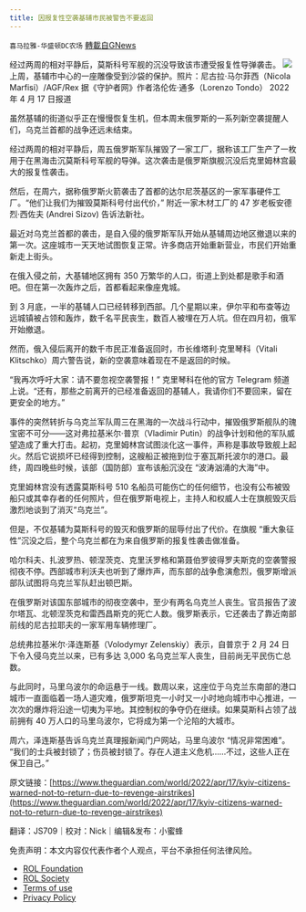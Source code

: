 ```yaml
---
title: 因报复性空袭基辅市民被警告不要返回
---
```

`喜马拉雅-华盛顿DC农场` [轉載自GNews](https://gnews.org/zh-hans/2365181/)

经过两周的相对平静后，莫斯科号军舰的沉没导致该市遭受报复性导弹袭击。
![](https://assets.gnews.org/wp-content/uploads/2022/04/图片1-105.png)上周，基辅市中心的一座雕像受到沙袋的保护。照片：尼古拉·马尔菲西（Nicola Marfisi）/AGF/Rex
据《守护者网》作者洛伦佐·通多（Lorenzo Tondo） 2022 年 4 月 17 日报道

虽然基辅的街道似乎正在慢慢恢复生机，但本周末俄罗斯的一系列新空袭提醒人们，乌克兰首都的战争还远未结束。

经过两周的相对平静后，周五俄罗斯军队摧毁了一家工厂，据称该工厂生产了一枚用于在黑海击沉莫斯科号军舰的导弹。这次袭击是俄罗斯旗舰沉没后克里姆林宫最大的报复性袭击。

然后，在周六，据称俄罗斯火箭袭击了首都的达尔尼茨基区的一家军事硬件工厂。“他们让我们为摧毁莫斯科号付出代价，” 附近一家木材工厂的 47 岁老板安德烈·西佐夫 (Andrei Sizov) 告诉法新社。

最近对乌克兰首都的袭击，是自入侵的俄罗斯军队开始从基辅周边地区撤退以来的第一次。这座城市一天天地试图恢复正常。许多商店开始重新营业，市民们开始重新走上街头。

在俄入侵之前，大基辅地区拥有 350 万繁华的人口，街道上到处都是歌手和酒吧。但在第一次轰炸之后，首都看起来像座鬼城。

到 3 月底，一半的基辅人口已经转移到西部。几个星期以来，伊尔平和布查等边远城镇被占领和轰炸，数千名平民丧生，数百人被埋在万人坑。但在四月初，俄军开始撤退。

然而，俄入侵后离开的数千市民正准备返回时，市长维塔利·克里琴科（Vitali Klitschko）周六警告说，新的空袭意味着现在不是返回的时候。

“我再次呼吁大家：请不要忽视空袭警报！” 克里琴科在他的官方 Telegram 频道上说。“还有，那些之前离开的已经准备返回的基辅人，我请你们不要回来，留在更安全的地方。”

事件的突然转折与乌克兰军队周三在黑海的一次战斗行动中，摧毁俄罗斯舰队的瑰宝密不可分——这对弗拉基米尔·普京（Vladimir Putin）的战争计划和他的军队威望造成了重大打击。起初，克里姆林宫试图淡化这一事件，声称是事故导致舰上起火。然后它说损坏已经得到控制，这艘船正被拖到位于塞瓦斯托波尔的港口。最终，周四晚些时候，该部（国防部）宣布该船沉没在 “波涛汹涌的大海”中。

克里姆林宫没有透露莫斯科号 510 名船员可能伤亡的任何细节，也没有公布被毁船只或其幸存者的任何照片，但在俄罗斯电视上，主持人和权威人士在旗舰毁灭后激烈地谈到了消灭“乌克兰”。

但是，不仅基辅为莫斯科号的毁灭和俄罗斯的屈辱付出了代价。在旗舰 “重大象征性”沉没之后，整个乌克兰都在为来自俄罗斯的报复性袭击做准备。

哈尔科夫、扎波罗热、顿涅茨克、克里沃罗格和第聂伯罗彼得罗夫斯克的空袭警报彻夜不停。西部城市利沃夫也听到了爆炸声，而东部的战争愈演愈烈，俄罗斯增派部队试图将乌克兰军队赶出顿巴斯。

在俄罗斯对该国东部城市的彻夜空袭中，至少有两名乌克兰人丧生。官员报告了波尔塔瓦、北顿涅茨克和雷西昌斯克的死亡人数。俄罗斯表示，它还袭击了靠近南部前线的尼古拉耶夫的一家军用车辆修理厂。

总统弗拉基米尔·泽连斯基（Volodymyr Zelenskiy）表示，自普京于 2 月 24 日下令入侵乌克兰以来，已有多达 3,000 名乌克兰军人丧生，目前尚无平民伤亡总数。

与此同时，马里乌波尔的命运悬于一线。数周以来，这座位于乌克兰东南部的港口城市一直面临着一场人道灾难，俄罗斯坦克一小时又一小时地向城市中心推进，一次次的爆炸将沿途一切夷为平地。其控制权的争夺仍在继续。如果莫斯科占领了战前拥有 40 万人口的马里乌波尔，它将成为第一个沦陷的大城市。

周六，泽连斯基告诉乌克兰真理报新闻门户网站，马里乌波尔 “情况非常困难”。  “我们的士兵被封锁了；伤员被封锁了。存在人道主义危机……不过，这些人正在保卫自己。”

原文链接：[https://www.theguardian.com/world/2022/apr/17/kyiv-citizens-warned-not-to-return-due-to-revenge-airstrikes](https://www.theguardian.com/world/2022/apr/17/kyiv-citizens-warned-not-to-return-due-to-revenge-airstrikes)

翻译：JS709｜校对：Nick｜编辑&发布：小蜜蜂

 

免责声明：本文内容仅代表作者个人观点，平台不承担任何法律风险。

- [ROL Foundation](https://rolfoundation.org/)
- [ROL Society](https://rolsociety.org/)
- [Terms of use](https://gnews.org/terms-of-use-3/)
- [Privacy Policy](https://gnews.org/privacy-policy/)
